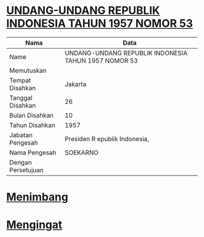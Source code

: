 # [UNDANG-UNDANG REPUBLIK INDONESIA TAHUN 1957 NOMOR 53](http://example.org/legal/document/uu/1957/53)

| Nama | Data |
| ------ | ----- |
|Name|UNDANG-UNDANG REPUBLIK INDONESIA TAHUN 1957 NOMOR 53|
|Memutuskan||
|Tempat Disahkan|Jakarta|
|Tanggal Disahkan|26|
|Bulan Disahkan|10|
|Tahun Disahkan|1957|
|Jabatan Pengesah|Presiden R epublik Indonesia,|
|Nama Pengesah|SOEKARNO|
|Dengan Persetujuan||
# [Menimbang](http://example.org/legal/document/uu/1957/53/menimbang)

# [Mengingat](http://example.org/legal/document/uu/1957/53/mengingat)
